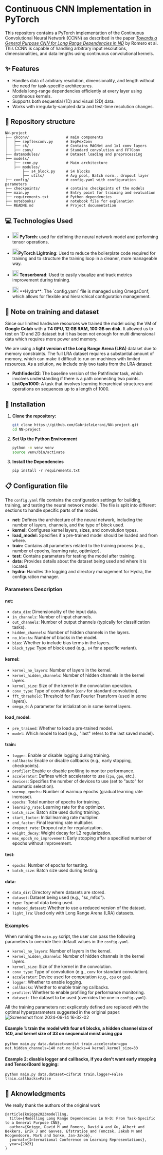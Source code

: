 # Continuous CNN Implementation in PyTorch

This repository contains a PyTorch implementation of the Continuous Convolutional Neural Network (CCNN) as described in the paper [*Towards a General Purpose CNN for Long Range Dependencies in ND*](https://arxiv.org/abs/2206.03398) by Romero et al. This CCNN is capable of handling arbitrary input resolutions, dimensionalities, and data lengths using continuous convolutional kernels.

## :sparkles: Features

- Handles data of arbitrary resolution, dimensionality, and length without the need for task-specific architectures.
- Models long-range dependencies efficiently at every layer using continuous kernels.
- Supports both sequential (1D) and visual (2D) data.
- Works with irregularly-sampled data and test-time resolution changes.

## :file_folder: Repository structure
```
NN-project
├── ckconv/                 # main components
│   ├── sepflexconv.py      # SepFexConv 
│   ├── ck/                 # Contains MAGNet and 1x1 conv layers
│   ├── conv/               # Standard convolution and FFTConv
├── datamodules/            # Dataset loading and preprocessing  
├── models/                 
    ├── ccnn.py             # Main architecture
    ├── modules/            
        ├── s4_block.py     # S4 blocks
        ├── utils/          # Avg pool, Batch norm., dropout layer
├── config/                 # config.yaml with configuration parameters
├── checkpoints/            # contains checkpoints of the models
├── main.py                 # Entry point for training and evaluation
├── requirements.txt        # Python dependencies
├── notebooks/              # notebook file for explanation
└── README.md               # Project documentation

```
## :computer: Technologies Used

- <img src="https://github.com/user-attachments/assets/378e3efa-969d-43be-a9ef-e9e216b706e0" alt="PyTorch Logo" width="20"> **PyTorch**: used for defining the neural network model and performing tensor operations.
- <img src="https://github.com/user-attachments/assets/953f0cdb-0047-4ae1-8a15-920e3f17b269" alt="Lightning Logo" width="20">**PyTorch Lightning**: Used to reduce the boilerplate code required for training and to structure the training loop in a cleaner, more manageable way.
  
- <img src="https://github.com/user-attachments/assets/0c30078f-adab-4a04-bf91-0011e3fa6737" alt="Tensorboard Logo" width="20"> **Tensorborad**: Used to easily visualize and track metrics improvement during training.
- <img src="https://github.com/user-attachments/assets/f1865c35-13c1-4b22-b6d7-c8ec75e313da" alt="Hydra Logo" width="20">
  **Hydra**: The `config.yaml` file is managed using OmegaConf, which allows for flexible and hierarchical configuration management.
  
## :orange_book: Note on training and dataset
Since our limited hardware resources we trained the model using the VM of **Google Colab** with a **T4 GPU, 12 GB RAM, 100 GB on disk**. It allowed us to test on 1D and 2D dataset but it has been not enough for multi dimensional data which requires more power and memory.

We are using a **light version of the Long Range Arena (LRA)** dataset due to memory constraints. The full LRA dataset requires a substantial amount of memory, which can make it difficult to run on machines with limited resources. As a solution, we include only two tasks from the LRA dataset:

- **Pathfinder32**: The baseline version of the Pathfinder task, which involves understanding if there is a path connecting two points.
- **ListOps1000**: A task that involves learning hierarchical structures and operations on sequences up to a length of 1000.


## :wrench: Installation

1. **Clone the repository:**

   ```bash
   git clone https://github.com/GabrieleLerani/NN-project.git
   cd NN-project
   ```
2. **Set Up the Python Environment**
   ```bash
   python -m venv venv
   source venv/bin/activate
   ```
4. **Install the Dependencies**
   ```
   pip install -r requirements.txt
   ```
## :clipboard: Configuration file
   The `config.yaml` file contains the configuration settings for building, training, and testing the neural network model. The file is split into different sections to handle specific parts of the model.

- **net:** Defines the architecture of the neural network, including the number of layers, channels, and the type of block used.
- **kernel:** Configures kernel layers, sizes, and convolution types.
- **load_model:** Specifies if a pre-trained model should be loaded and from where.
- **train:** Contains all parameters related to the training process (e.g., number of epochs, learning rate, optimizer).
- **test:** Contains parameters for testing the model after training.
- **data:** Provides details about the dataset being used and where it is located.
- **hydra:** Handles the logging and directory management for Hydra, the configuration manager.

### Parameters Description

#### **net:**
- `data_dim`: Dimensionality of the input data.
- `in_channels`: Number of input channels.
- `out_channels`: Number of output channels (typically for classification tasks).
- `hidden_channels`: Number of hidden channels in the layers.
- `no_blocks`: Number of blocks in the model.
- `bias`: Whether to include bias terms in the layers.
- `block_type`: Type of block used (e.g., `s4` for a specific variant).

#### **kernel:**
- `kernel_no_layers`: Number of layers in the kernel.
- `kernel_hidden_channels`: Number of hidden channels in the kernel layers.
- `kernel_size`: Size of the kernel in the convolution operation.
- `conv_type`: Type of convolution (`conv` for standard convolution).
- `fft_threshold`: Threshold for Fast Fourier Transform (used in some layers).
- `omega_0`: A parameter for initialization in some kernel layers.

#### **load_model:**
- `pre_trained`: Whether to load a pre-trained model.
- `model`: Which model to load (e.g., "last" refers to the last saved model).

#### **train:**
- `logger`: Enable or disable logging during training.
- `callbacks`: Enable or disable callbacks (e.g., early stopping, checkpoints).
- `profiler`: Enable or disable profiling to monitor performance.
- `accelerator`: Defines which accelerator to use (`cpu`, `gpu`, etc.).
- `devices`: Specifies the number of devices to use (set to "auto" for automatic selection).
- `warmup_epochs`: Number of warmup epochs (gradual learning rate increase).
- `epochs`: Total number of epochs for training.
- `learning_rate`: Learning rate for the optimizer.
- `batch_size`: Batch size used during training.
- `start_factor`: Initial learning rate multiplier.
- `end_factor`: Final learning rate multiplier.
- `dropout_rate`: Dropout rate for regularization.
- `weight_decay`: Weight decay for L2 regularization.
- `max_epoch_no_improvement`: Early stopping after a specified number of epochs without improvement.

#### **test:**
- `epochs`: Number of epochs for testing.
- `batch_size`: Batch size used during testing.

#### **data:**
- `data_dir`: Directory where datasets are stored.
- `dataset`: Dataset being used (e.g., "sc_mfcc").
- `type`: Type of data being used.
- `reduced_dataset`: Whether to use a reduced version of the dataset.
- `light_lra`: Used only with Long Range Arena (LRA) datasets.
   
### Examples
When running the `main.py` script, the user can pass the following parameters to override their default values in the `config.yaml`. 
- `kernel_no_layers`: Number of layers in the kernel.
- `kernel_hidden_channels`: Number of hidden channels in the kernel layers.
- `kernel_size`: Size of the kernel in the convolution.
- `conv_type`: Type of convolution (e.g., `conv` for standard convolution).
- `accelerator`: Device used for computation (e.g., `cpu` or `gpu`).
- `logger`: Whether to enable logging.
- `callbacks`: Whether to enable training callbacks.
- `profiler`: Whether to enable profiling for performance monitoring.
- `dataset`: The dataset to be used (overrides the one in `config.yaml`).

All the training parameters not explicetely defined are replaced with the optimal hyperparameters suggested in the original paper:
![Screenshot from 2024-09-14 16-32-02](https://github.com/user-attachments/assets/9cf6573b-0781-40bc-ab0c-5a9ca3a0b7e8)

#### Example 1: train the model with four s4 blocks, a hidden channel size of 140, and kernel size of 33 on sequencial mnist using gpu
   ```
   python main.py data.dataset=smnist train.accelerator=gpu net.hidden_channels=140 net.no_blocks=4 kernel.kernel_size=33
   ```
#### Example 2: disable logger and callbacks, if you don't want early stopping and TensorBoard logging:
   ```
   python main.py data.dataset=cifar10 train.logger=False train.callbacks=False
   ```

## :clap: Aknowledgments
We really thank the authors of the original work
```
@article{knigge2023modelling,
  title={Modelling Long Range Dependencies in N-D: From Task-Specific to a General Purpose CNN},
  author={Knigge, David M and Romero, David W and Gu, Albert and Bekkers, Erik J and Gavves, Efstratios and Tomczak, Jakub M and Hoogendoorn, Mark and Sonke, Jan-Jakob},
  journal={International Conference on Learning Representations},
  year={2023}
}
```
